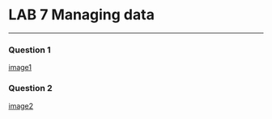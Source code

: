 # LAB 7 Managing data
---

### Question 1
[image1](../images/lab7-imgs/lab7-question-1.png)

### Question 2

[image2](../images/lab7-imgs/lab7-question-2.1.png)